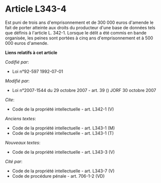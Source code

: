 # Article L343-4

Est puni de trois ans d'emprisonnement et de 300 000 euros d'amende le fait de porter atteinte aux droits du producteur d'une
base de données tels que définis à l'article L. 342-1. Lorsque le délit a été commis en bande organisée, les peines sont
portées à cinq ans d'emprisonnement et à 500 000 euros d'amende.

**Liens relatifs à cet article**

_Codifié par_:

  - Loi n°92-597 1992-07-01

_Modifié par_:

  - Loi n°2007-1544 du 29 octobre 2007 - art. 39 () JORF 30 octobre 2007

_Cite_:

  - Code de la propriété intellectuelle - art. L342-1 (V)

_Anciens textes_:

  - Code de la propriété intellectuelle - art. L343-1 (M)
  - Code de la propriété intellectuelle - art. L343-1 (T)

_Nouveaux textes_:

  - Code de la propriété intellectuelle - art. L343-3 (V)

_Cité par_:

  - Code de la propriété intellectuelle - art. L343-7 (V)
  - Code de procédure pénale - art. 706-1-2 (VD)
